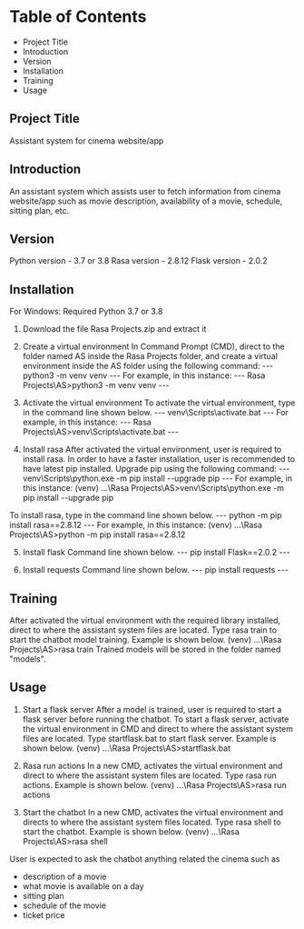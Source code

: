 # Table of Contents
* Project Title
* Introduction
* Version
* Installation
* Training
* Usage


## Project Title
Assistant system for cinema website/app


## Introduction
An assistant system which assists user to fetch information from cinema website/app such as movie description, availability of a movie, schedule, sitting plan, etc.


## Version
Python version - 3.7 or 3.8
Rasa version - 2.8.12
Flask version - 2.0.2


## Installation
For Windows:
Required Python 3.7 or 3.8

1. Download the file Rasa Projects.zip and extract it

2. Create a virtual environment
In Command Prompt (CMD), direct to the folder named AS inside the Rasa Projects folder, and create a virtual environment inside the AS folder using the following command:
--- python3 -m venv venv ---
For example, in this instance:
--- Rasa Projects\AS>python3 -m venv venv ---

3. Activate the virtual environment
To activate the virtual environment, type in the command line shown below.
--- venv\Scripts\activate.bat ---
For example, in this instance:
--- Rasa Projects\AS>venv\Scripts\activate.bat ---

4. Install rasa
After activated the virtual environment, user is required to install rasa. 
In order to have a faster installation, user is recommended to have latest pip installed.
Upgrade pip using the following command:
--- venv\Scripts\python.exe -m pip install --upgrade pip ---
For example, in this instance:
(venv) ...\Rasa Projects\AS>venv\Scripts\python.exe -m pip install --upgrade pip

To install rasa, type in the command line shown below.
--- python -m pip install rasa==2.8.12 ---
For example, in this instance:
(venv) ...\Rasa Projects\AS>python -m pip install rasa==2.8.12

5. Install flask
Command line shown below.
--- pip install Flask==2.0.2 ---

6. Install requests
Command line shown below.
--- pip install requests ---


## Training
After activated the virtual environment with the required library installed, direct to where the assistant system files are located.
Type rasa train to start the chatbot model training.
Example is shown below.
(venv) ...\Rasa Projects\AS>rasa train
Trained models will be stored in the folder named "models".


## Usage
1. Start a flask server
After a model is trained, user is required to start a flask server before running the chatbot.
To start a flask server, activate the virtual environment in CMD and direct to where the assistant system files are located.
Type startflask.bat to start flask server.
Example is shown below.
(venv) ...\Rasa Projects\AS>startflask.bat

2. Rasa run actions
In a new CMD, activates the virtual environment and direct to where the assistant system files are located.
Type rasa run actions.
Example is shown below.
(venv) ...\Rasa Projects\AS>rasa run actions

3. Start the chatbot
In a new CMD, activates the virtual environment and directs to where the assistant system files located.
Type rasa shell to start the chatbot.
Example is shown below.
(venv) ...\Rasa Projects\AS>rasa shell

User is expected to ask the chatbot anything related the cinema such as 
- description of a movie
- what movie is available on a day
- sitting plan
- schedule of the movie 
- ticket price
